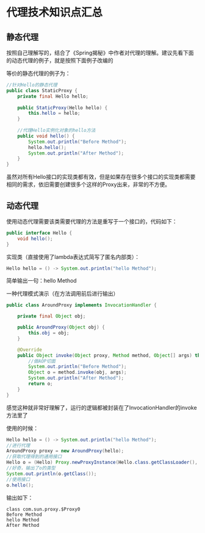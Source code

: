 # 代理技术知识点汇总



## 静态代理



按照自己理解写的，结合了《Spring揭秘》中作者对代理的理解。建议先看下面的动态代理的例子，就是按照下面例子改编的

等价的静态代理的例子为：

```java
//针对Hello的静态代理
public class StaticProxy {
    private final Hello hello;
    
    public StaticProxy(Hello hello) {
        this.hello = hello;
    }
    
    //代理Hello实例化对象的hello方法
    public void hello() {
        System.out.println("Before Method");
        hello.hello();
        System.out.println("After Method");
    }
}
```

虽然对所有Hello接口的实现类都有效，但是如果存在很多个接口的实现类都需要相同的需求，依旧需要创建很多个这样的Proxy出来，非常的不方便。





## 动态代理



使用动态代理需要该类需要代理的方法是重写于一个接口的，代码如下：

```java
public interface Hello {
    void hello();
}
```

实现类（直接使用了lambda表达式简写了匿名内部类）：

```java
Hello hello = () -> System.out.println("hello Method");
```

简单输出一句：hello Method



一种代理模式演示（在方法调用前后进行输出）

```java
public class AroundProxy implements InvocationHandler {

    private final Object obj;

    public AroundProxy(Object obj) {
        this.obj = obj;
    }

    @Override
    public Object invoke(Object proxy, Method method, Object[] args) throws Throwable {
        //做AOP切面
        System.out.println("Before Method");
        Object o = method.invoke(obj, args);
        System.out.println("After Method");
        return o;
    }
}
```

感觉这种就非常好理解了，运行的逻辑都被封装在了InvocationHandler的invoke方法里了



使用的时候：

```java
Hello hello = () -> System.out.println("hello Method");
//进行代理
AroundProxy proxy = new AroundProxy(hello);
//获取代理得到的通用接口
Hello o = (Hello) Proxy.newProxyInstance(Hello.class.getClassLoader(), new Class[]{Hello.class}, proxy);
//好奇，输出了o的类型
System.out.println(o.getClass());
//使用接口
o.hello();
```



输出如下：

```
class com.sun.proxy.$Proxy0
Before Method
hello Method
After Method
```

